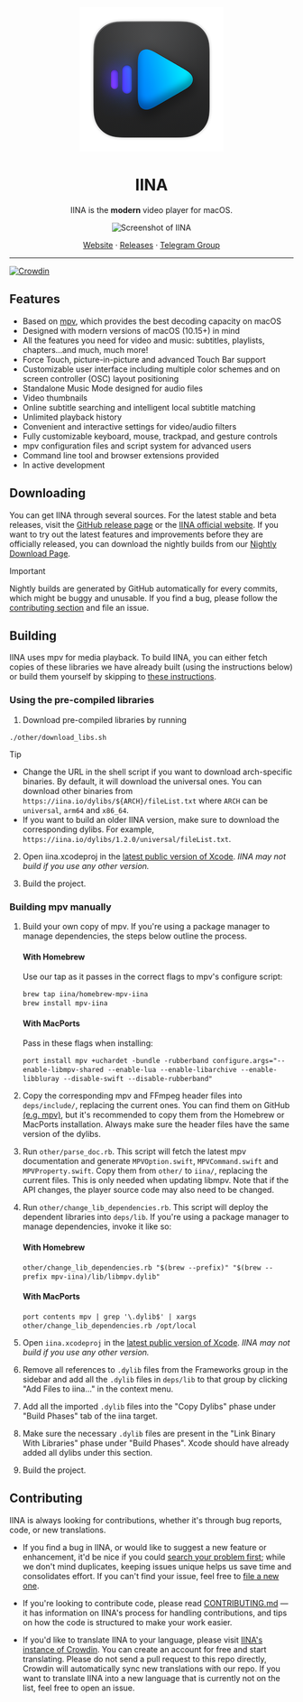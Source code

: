 <p align="center">
<img height="256" src="https://github.com/iina/iina/raw/master/iina/Assets.xcassets/AppIcon.appiconset/iina-icon-256.png">
</p>

<h1 align="center">IINA</h1>

<p align="center">IINA is the <b>modern</b> video player for macOS.</p>
 
<p align="center">
<img src="https://iina.io/images/sc-sky.png" alt="Screenshot of IINA" />
<!-- <br/>Screenshot of IINA -->
</p>

<p align="center">
<a href="https://iina.io/">Website</a> ·
<a href="https://github.com/iina/iina/releases">Releases</a> ·
<a href="https://t.me/IINAUsers">Telegram Group</a>
</p>

---
[![Crowdin](https://badges.crowdin.net/iina/localized.svg)](https://crowdin.com/project/iina)
## Features

* Based on [mpv](https://github.com/mpv-player/mpv), which provides the best decoding capacity on macOS
* Designed with modern versions of macOS (10.15+) in mind
* All the features you need for video and music: subtitles, playlists, chapters…and much, much more!
* Force Touch, picture-in-picture and advanced Touch Bar support
* Customizable user interface including multiple color schemes and on screen controller (OSC) layout positioning
* Standalone Music Mode designed for audio files
* Video thumbnails
* Online subtitle searching and intelligent local subtitle matching
* Unlimited playback history
* Convenient and interactive settings for video/audio filters
* Fully customizable keyboard, mouse, trackpad, and gesture controls
* mpv configuration files and script system for advanced users
* Command line tool and browser extensions provided
* In active development

## Downloading

You can get IINA through several sources. For the latest stable and beta releases, visit the [GitHub release page](https://github.com/iina/iina/releases) or the [IINA official website](https://iina.io/). If you want to try out the latest features and improvements before they are officially released, you can download the nightly builds from our [Nightly Download Page](https://iina.io/nightly/).

> [!IMPORTANT]
> Nightly builds are generated by GitHub automatically for every commits, which might be buggy and unusable. If you find a bug, please follow the [contributing section](#Contributing) and file an issue.

## Building

IINA uses mpv for media playback. To build IINA, you can either fetch copies of these libraries we have already built (using the instructions below) or build them yourself by skipping to [these instructions](#building-mpv-manually).

### Using the pre-compiled libraries

1. Download pre-compiled libraries by running

```console
./other/download_libs.sh
```

> [!TIP]
> - Change the URL in the shell script if you want to download arch-specific binaries. By default, it will download the universal ones. You can download other binaries from `https://iina.io/dylibs/${ARCH}/fileList.txt` where `ARCH` can be `universal`, `arm64` and `x86_64`.
> - If you want to build an older IINA version, make sure to download the corresponding dylibs. For example, `https://iina.io/dylibs/1.2.0/universal/fileList.txt`.

2. Open iina.xcodeproj in the [latest public version of Xcode](https://apps.apple.com/app/xcode/id497799835). *IINA may not build if you use any other version.*

3. Build the project.

### Building mpv manually

1. Build your own copy of mpv. If you're using a package manager to manage dependencies, the steps below outline the process.

	#### With Homebrew

	Use our tap as it passes in the correct flags to mpv's configure script:

	```console
	brew tap iina/homebrew-mpv-iina
	brew install mpv-iina
	```

	#### With MacPorts

	Pass in these flags when installing:

	```console
	port install mpv +uchardet -bundle -rubberband configure.args="--enable-libmpv-shared --enable-lua --enable-libarchive --enable-libbluray --disable-swift --disable-rubberband"
	```

2. Copy the corresponding mpv and FFmpeg header files into `deps/include/`, replacing the current ones. You can find them on GitHub [(e.g. mpv)](https://github.com/mpv-player/mpv/tree/master/libmpv), but it's recommended to copy them from the Homebrew or MacPorts installation. Always make sure the header files have the same version of the dylibs.

3. Run `other/parse_doc.rb`. This script will fetch the latest mpv documentation and generate `MPVOption.swift`, `MPVCommand.swift` and `MPVProperty.swift`. Copy them from `other/` to `iina/`, replacing the current files. This is only needed when updating libmpv. Note that if the API changes, the player source code may also need to be changed.

4. Run `other/change_lib_dependencies.rb`. This script will deploy the dependent libraries into `deps/lib`. If you're using a package manager to manage dependencies, invoke it like so:

	#### With Homebrew

	```console
	other/change_lib_dependencies.rb "$(brew --prefix)" "$(brew --prefix mpv-iina)/lib/libmpv.dylib"
	```

	#### With MacPorts

	```console
	port contents mpv | grep '\.dylib$' | xargs other/change_lib_dependencies.rb /opt/local
	```

5. Open `iina.xcodeproj` in the [latest public version of Xcode](https://apps.apple.com/app/xcode/id497799835). *IINA may not build if you use any other version.*

6. Remove all references to `.dylib` files from the Frameworks group in the sidebar and add all the `.dylib` files in `deps/lib` to that group by clicking  "Add Files to iina..." in the context menu.

7. Add all the imported `.dylib` files into the "Copy Dylibs" phase under "Build Phases" tab of the iina target.

8. Make sure the necessary `.dylib` files are present in the "Link Binary With Libraries" phase under "Build Phases". Xcode should have already added all dylibs under this section.

9. Build the project.

## Contributing

IINA is always looking for contributions, whether it's through bug reports, code, or new translations.

* If you find a bug in IINA, or would like to suggest a new feature or enhancement, it'd be nice if you could [search your problem first](https://github.com/iina/iina/issues); while we don't mind duplicates, keeping issues unique helps us save time and consolidates effort. If you can't find your issue, feel free to [file a new one](https://github.com/iina/iina/issues/new/choose).

* If you're looking to contribute code, please read [CONTRIBUTING.md](CONTRIBUTING.md) — it has information on IINA's process for handling contributions, and tips on how the code is structured to make your work easier.

* If you'd like to translate IINA to your language, please visit [IINA's instance of Crowdin](https://translate.iina.io/). You can create an account for free and start translating. Please do not send a pull request to this repo directly, Crowdin will automatically sync new translations with our repo. If you want to translate IINA into a new language that is currently not on the list, feel free to open an issue.
